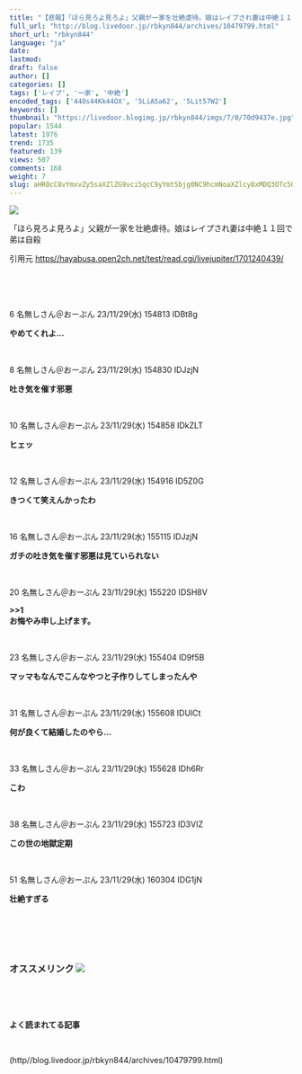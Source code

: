 ```yaml
---
title: "【悲報】「ほら見ろよ見ろよ」父親が一家を壮絶虐待。娘はレイプされ妻は中絶１１回で弟は自殺"
full_url: "http://blog.livedoor.jp/rbkyn844/archives/10479799.html"
short_url: "rbkyn844"
language: "ja"
date: 
lastmod: 
draft: false
author: []
categories: []
tags: ['レイプ', '一家', '中絶']
encoded_tags: ['44Os44Kk44OX', '5LiA5a62', '5Lit57W2']
keywords: []
thumbnail: "https://livedoor.blogimg.jp/rbkyn844/imgs/7/0/70d9437e.jpg"
popular: 1544
latest: 1976
trend: 1735
featured: 139
views: 507
comments: 168
weight: 7
slug: aHR0cC8vYmxvZy5saXZlZG9vci5qcC9yYmt5bjg0NC9hcmNoaXZlcy8xMDQ3OTc5OS5odG1s
---
```


![](https://livedoor.blogimg.jp/rbkyn844/imgs/7/0/70d9437e.jpg)

<div><p>「ほら見ろよ見ろよ」父親が一家を壮絶虐待。娘はレイプされ妻は中絶１１回で弟は自殺</p><p>引用元 <a href='https//hayabusa.open2ch.net/test/read.cgi/livejupiter/1701240439/' target='_blank' title=''>https//hayabusa.open2ch.net/test/read.cgi/livejupiter/1701240439/ </a> </p><br> <br> <br> <p class='res1'>6 名無しさん＠おーぷん 23/11/29(水) 154813 IDBt8g </p> <p class='res2'><b> やめてくれよ… </b></p><br> <p class='res1'>8 名無しさん＠おーぷん 23/11/29(水) 154830 IDJzjN </p> <p class='res2'><b> 吐き気を催す邪悪 </b></p><br> <p class='no-pc'></p> <p class='res1'>10 名無しさん＠おーぷん 23/11/29(水) 154858 IDkZLT </p> <p class='res2'><b> ヒェッ </b></p><br> <p class='res1'>12 名無しさん＠おーぷん 23/11/29(水) 154916 ID5Z0G </p> <p class='res2'><b> きつくて笑えんかったわ </b></p><br> <p class='res1'>16 名無しさん＠おーぷん 23/11/29(水) 155115 IDJzjN </p> <p class='res2'><b> ガチの吐き気を催す邪悪は見ていられない </b></p><br> <p class='res1'>20 名無しさん＠おーぷん 23/11/29(水) 155220 IDSH8V </p> <p class='res2'><b> >>1<br>お悔やみ申し上げます。 </b></p><br> <p class='res1'>23 名無しさん＠おーぷん 23/11/29(水) 155404 ID9f5B </p> <p class='res2'><b> マッマもなんでこんなやつと子作りしてしまったんや </b></p><br> <p class='res1'>31 名無しさん＠おーぷん 23/11/29(水) 155608 IDUlCt </p> <p class='res2'><b> 何が良くて結婚したのやら… </b></p><br> <p class='res1'>33 名無しさん＠おーぷん 23/11/29(水) 155628 IDh6Rr </p> <p class='res2'><b> こわ </b></p><br> <p class='res1'>38 名無しさん＠おーぷん 23/11/29(水) 155723 ID3VIZ </p> <p class='res2'><b> この世の地獄定期 </b></p><br> <p class='res1'>51 名無しさん＠おーぷん 23/11/29(水) 160304 IDG1jN </p> <p class='res2'><b> 壮絶すぎる </b></p><br> <p id='5077e33f033c4e934bb013c7c4eb8bbd'> </p><br> <br> <p class='no-pc'></p> <h3 class='linkh'>オススメリンク <img src='http//blog.livedoor.jp/rbkyn844/ftp/fusagikom-fikergh.png'></h3> <p class='link2'> </p><br> <p class='no-pc'></p> <p class='no-pc'><br><p><b>よく読まれてる記事</b></p><br></p> </div>

(http//blog.livedoor.jp/rbkyn844/archives/10479799.html)
